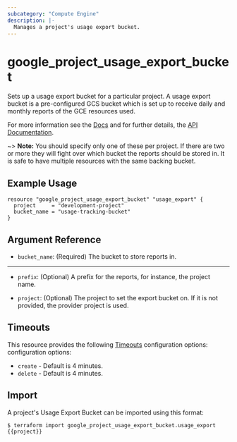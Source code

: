 ```yaml
---
subcategory: "Compute Engine"
description: |-
  Manages a project's usage export bucket.
---
```


# google_project_usage_export_bucket

Sets up a usage export bucket for a particular project.  A usage export bucket
is a pre-configured GCS bucket which is set up to receive daily and monthly
reports of the GCE resources used.

For more information see the [Docs](https://cloud.google.com/compute/docs/usage-export)
and for further details, the
[API Documentation](https://cloud.google.com/compute/docs/reference/rest/beta/projects/setUsageExportBucket).

~> **Note:** You should specify only one of these per project.  If there are two or more
they will fight over which bucket the reports should be stored in.  It is
safe to have multiple resources with the same backing bucket.

## Example Usage

```hcl
resource "google_project_usage_export_bucket" "usage_export" {
  project     = "development-project"
  bucket_name = "usage-tracking-bucket"
}
```

## Argument Reference
* `bucket_name`: (Required) The bucket to store reports in.

- - -

* `prefix`: (Optional) A prefix for the reports, for instance, the project name.

* `project`: (Optional) The project to set the export bucket on. If it is not provided, the provider project is used.

## Timeouts

This resource provides the following
[Timeouts](https://developer.hashicorp.com/terraform/plugin/sdkv2/resources/retries-and-customizable-timeouts) configuration options: configuration options:

- `create` - Default is 4 minutes.
- `delete` - Default is 4 minutes.

## Import

A project's Usage Export Bucket can be imported using this format:

```
$ terraform import google_project_usage_export_bucket.usage_export {{project}}
```
